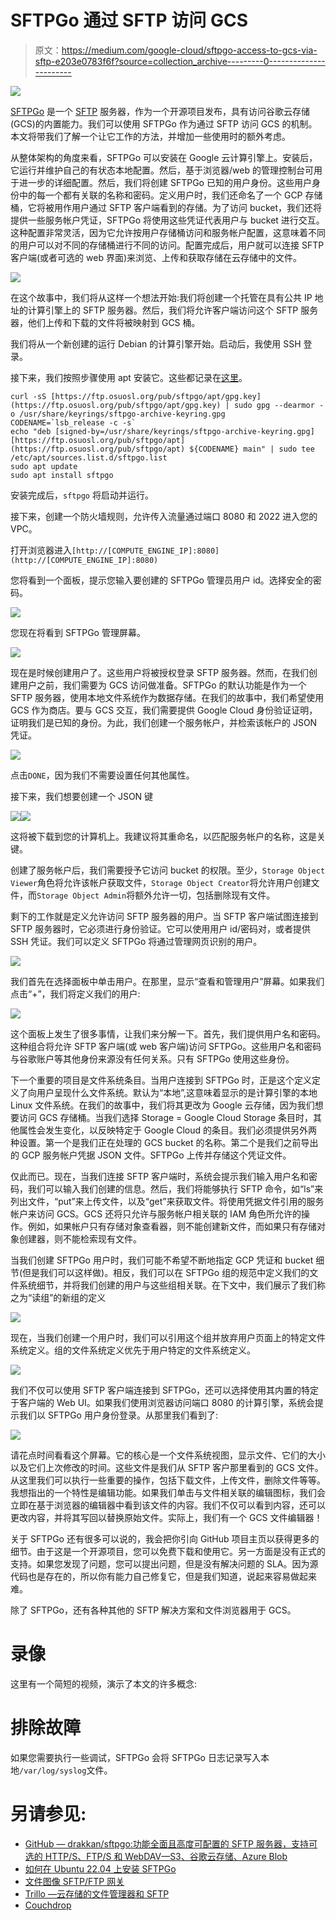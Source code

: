 # SFTPGo 通过 SFTP 访问 GCS

> 原文：<https://medium.com/google-cloud/sftpgo-access-to-gcs-via-sftp-e203e0783f6f?source=collection_archive---------0----------------------->

![](img/050f6005fa13613506ccec5a93cf2358.png)

[SFTPGo](https://github.com/drakkan/sftpgo) 是一个 [SFTP](https://en.wikipedia.org/wiki/SSH_File_Transfer_Protocol) 服务器，作为一个开源项目发布，具有访问谷歌云存储(GCS)的内置能力。我们可以使用 SFTPGo 作为通过 SFTP 访问 GCS 的机制。本文将带我们了解一个让它工作的方法，并增加一些使用时的额外考虑。

从整体架构的角度来看，SFTPGo 可以安装在 Google 云计算引擎上。安装后，它运行并维护自己的有状态本地配置。然后，基于浏览器/web 的管理控制台可用于进一步的详细配置。然后，我们将创建 SFTPGo 已知的用户身份。这些用户身份中的每一个都有关联的名称和密码。定义用户时，我们还命名了一个 GCP 存储桶，它将被用作用户通过 SFTP 客户端看到的存储。为了访问 bucket，我们还将提供一些服务帐户凭证，SFTPGo 将使用这些凭证代表用户与 bucket 进行交互。这种配置非常灵活，因为它允许按用户存储桶访问和服务帐户配置，这意味着不同的用户可以对不同的存储桶进行不同的访问。配置完成后，用户就可以连接 SFTP 客户端(或者可选的 web 界面)来浏览、上传和获取存储在云存储中的文件。

![](img/660a3687ad967f49223c4ce0c5fd0b4b.png)

在这个故事中，我们将从这样一个想法开始:我们将创建一个托管在具有公共 IP 地址的计算引擎上的 SFTP 服务器。然后，我们将允许客户端访问这个 SFTP 服务器，他们上传和下载的文件将被映射到 GCS 桶。

我们将从一个新创建的运行 Debian 的计算引擎开始。启动后，我使用 SSH 登录。

接下来，我们按照步骤使用 apt 安装它。这些都记录在[这里](https://github.com/drakkan/sftpgo/blob/main/docs/repo.md)。

```
curl -sS [https://ftp.osuosl.org/pub/sftpgo/apt/gpg.key](https://ftp.osuosl.org/pub/sftpgo/apt/gpg.key) | sudo gpg --dearmor -o /usr/share/keyrings/sftpgo-archive-keyring.gpg
CODENAME=`lsb_release -c -s`
echo "deb [signed-by=/usr/share/keyrings/sftpgo-archive-keyring.gpg] [https://ftp.osuosl.org/pub/sftpgo/apt](https://ftp.osuosl.org/pub/sftpgo/apt) ${CODENAME} main" | sudo tee /etc/apt/sources.list.d/sftpgo.list
sudo apt update
sudo apt install sftpgo
```

安装完成后，`sftpgo` 将启动并运行。

接下来，创建一个防火墙规则，允许传入流量通过端口 8080 和 2022 进入您的 VPC。

打开浏览器进入`[http://[COMPUTE_ENGINE_IP]:8080](http://[COMPUTE_ENGINE_IP]:8080)`

您将看到一个面板，提示您输入要创建的 SFTPGo 管理员用户 id。选择安全的密码。

![](img/a41aa70e3f310f7dd3c775684c8abb9f.png)

您现在将看到 SFTPGo 管理屏幕。

![](img/2b1243009393b2a21707743693a80781.png)

现在是时候创建用户了。这些用户将被授权登录 SFTP 服务器。然而，在我们创建用户之前，我们需要为 GCS 访问做准备。SFTPGo 的默认功能是作为一个 SFTP 服务器，使用本地文件系统作为数据存储。在我们的故事中，我们希望使用 GCS 作为商店。要与 GCS 交互，我们需要提供 Google Cloud 身份验证证明，证明我们是已知的身份。为此，我们创建一个服务帐户，并检索该帐户的 JSON 凭证。

![](img/5e21316508ba6f9c485a986398ee0e96.png)

点击`DONE`，因为我们不需要设置任何其他属性。

接下来，我们想要创建一个 JSON 键

![](img/e20ddce918d3bd4b608e17e50686cc1e.png)![](img/c1416a160f023ad58de88d9d15a5c535.png)

这将被下载到您的计算机上。我建议将其重命名，以匹配服务帐户的名称，这是关键。

创建了服务帐户后，我们需要授予它访问 bucket 的权限。至少，`Storage Object Viewer`角色将允许该帐户获取文件，`Storage Object Creator`将允许用户创建文件，而`Storage Object Admin`将额外允许一切，包括删除现有文件。

剩下的工作就是定义允许访问 SFTP 服务器的用户。当 SFTP 客户端试图连接到 SFTP 服务器时，它必须进行身份验证。它可以使用用户 id/密码对，或者提供 SSH 凭证。我们可以定义 SFTPGo 将通过管理网页识别的用户。

![](img/6d8e151ebcb258e251e3d6348d256502.png)

我们首先在选择面板中单击用户。在那里，显示“查看和管理用户”屏幕。如果我们点击“+”，我们将定义我们的用户:

![](img/676c824e88229912bb857b52086f8348.png)

这个面板上发生了很多事情，让我们来分解一下。首先，我们提供用户名和密码。这种组合将允许 SFTP 客户端(或 web 客户端)访问 SFTPGo。这些用户名和密码与谷歌账户等其他身份来源没有任何关系。只有 SFTPGo 使用这些身份。

下一个重要的项目是文件系统条目。当用户连接到 SFTPGo 时，正是这个定义定义了向用户呈现什么文件系统。默认为“本地”,这意味着显示的是计算引擎的本地 Linux 文件系统。在我们的故事中，我们将其更改为 Google 云存储，因为我们想要访问 GCS 存储桶。当我们选择 Storage = Google Cloud Storage 条目时，其他属性会发生变化，以反映特定于 Google Cloud 的条目。我们必须提供另外两种设置。第一个是我们正在处理的 GCS bucket 的名称。第二个是我们之前导出的 GCP 服务帐户凭据 JSON 文件。SFTPGo 上传并存储这个凭证文件。

仅此而已。现在，当我们连接 SFTP 客户端时，系统会提示我们输入用户名和密码，我们可以输入我们创建的信息。然后，我们将能够执行 SFTP 命令，如“ls”来列出文件，“put”来上传文件，以及“get”来获取文件。将使用凭据文件引用的服务帐户来访问 GCS。GCS 还将只允许与服务帐户相关联的 IAM 角色所允许的操作。例如，如果帐户只有存储对象查看器，则不能创建新文件，而如果只有存储对象创建器，则不能检索现有文件。

当我们创建 SFTPGo 用户时，我们可能不希望不断地指定 GCP 凭证和 bucket 细节(但是我们可以这样做)。相反，我们可以在 SFTPGo 组的规范中定义我们的文件系统细节，并将我们创建的用户与这些组相关联。在下文中，我们展示了我们称之为“读组”的新组的定义

![](img/6bb472d29b1f8e04ffba81bd404f0b55.png)

现在，当我们创建一个用户时，我们可以引用这个组并放弃用户页面上的特定文件系统定义。组的文件系统定义优先于用户特定的文件系统定义。

![](img/25bca60cff643deb19ad1479481a9c92.png)

我们不仅可以使用 SFTP 客户端连接到 SFTPGo，还可以选择使用其内置的特定于客户端的 Web UI。如果我们使用浏览器访问端口 8080 的计算引擎，系统会提示我们以 SFTPGo 用户身份登录。从那里我们看到了:

![](img/541920588ceadb7fcfccac472aaabfd0.png)

请花点时间看看这个屏幕。它的核心是一个文件系统视图，显示文件、它们的大小以及它们上次修改的时间。这些文件是我们从 SFTP 客户那里看到的 GCS 文件。从这里我们可以执行一些重要的操作，包括下载文件，上传文件，删除文件等等。我想指出的一个特性是编辑功能。如果我们单击与文件相关联的编辑图标，我们会立即在基于浏览器的编辑器中看到该文件的内容。我们不仅可以看到内容，还可以更改内容，并将其写回以替换原始文件。实际上，我们有一个 GCS 文件编辑器！

关于 SFTPGo 还有很多可以说的，我会把你引向 GitHub 项目主页以获得更多的细节。由于这是一个开源项目，您可以免费下载和使用它。另一方面是没有正式的支持。如果您发现了问题，您可以提出问题，但是没有解决问题的 SLA。因为源代码也是存在的，所以你有能力自己修复它，但是我们知道，说起来容易做起来难。

除了 SFTPGo，还有各种其他的 SFTP 解决方案和文件浏览器用于 GCS。

# 录像

这里有一个简短的视频，演示了本文的许多概念:

# 排除故障

如果您需要执行一些调试，SFTPGo 会将 SFTPGo 日志记录写入本地`/var/log/syslog`文件。

# 另请参见:

*   [GitHub — drakkan/sftpgo:功能全面且高度可配置的 SFTP 服务器，支持可选的 HTTP/S、FTP/S 和 WebDAV—S3、谷歌云存储、Azure Blob](https://github.com/drakkan/sftpgo)
*   [如何在 Ubuntu 22.04 上安装 SFTPGo](https://www.howtoforge.com/how-to-install-sftpgo-on-ubuntu-22-04/)
*   [文件图像 SFTP/FTP 网关](https://console.cloud.google.com/marketplace/product/filemage-public/filemage-gateway-linux)
*   [Trillo —云存储的文件管理器和 SFTP](https://console.cloud.google.com/marketplace/details/trillo-vm-prod/trillo-platform-vm)
*   [Couchdrop](https://couchdrop.io/)